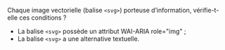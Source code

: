 Chaque image vectorielle (balise `<svg>`) porteuse d’information, vérifie-t-elle ces conditions ?

- La balise `<svg>` possède un attribut WAI-ARIA role="img" ;
- La balise `<svg>` a une alternative textuelle.
